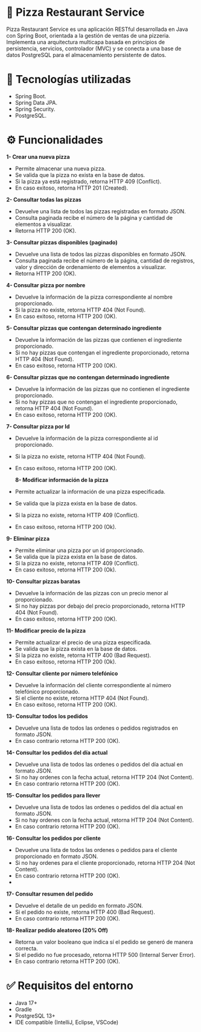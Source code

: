 # 🍕 Pizza Restaurant Service

Pizza Restaurant Service es una aplicación RESTful desarrollada en Java con Spring Boot, orientada a la gestión de ventas de una pizzeria. Implementa una arquitectura multicapa basada en principios de persistencia, servicios, controlador (MVC) y se conecta a una base de datos PostgreSQL para el almacenamiento persistente de datos.

# 🚀 Tecnologías utilizadas
- Spring Boot.
- Spring Data JPA.
- Spring Security.
- PostgreSQL.

# ⚙️ Funcionalidades

**1- Crear una nueva pizza**
- Permite almacenar una nueva pizza.
- Se valida que la pizza no exista en la base de datos.
- Si la pizza ya está registrado, retorna HTTP 409 (Conflict).
- En caso exitoso, retorna HTTP 201 (Created).

**2- Consultar todas las pizzas**
- Devuelve una lista de todos las pizzas registradas en formato JSON.
- Consulta paginada recibe el número de la página y cantidad de elementos a visualizar.
- Retorna HTTP 200 (OK).

**3- Consultar pizzas disponibles (paginado)**
- Devuelve una lista de todos las pizzas disponibles en formato JSON.
- Consulta paginada recibe el número de la página, cantidad de registros, valor y dirección de ordenamiento de elementos a visualizar.
- Retorna HTTP 200 (OK).

**4- Consultar pizza por nombre**
- Devuelve la información de la pizza correspondiente al nombre proporcionado.
- Si la pizza no existe, retorna HTTP 404 (Not Found).
- En caso exitoso, retorna HTTP 200 (OK).

**5- Consultar pizzas que contengan determinado ingrediente**
- Devuelve la información de las pizzas que contienen el ingrediente proporcionado.
- Si no hay pizzas que contengan el ingrediente proporcionado, retorna HTTP 404 (Not Found).
- En caso exitoso, retorna HTTP 200 (OK).

**6- Consultar pizzas que no contengan determinado ingrediente**
- Devuelve la información de las pizzas que no contienen el ingrediente proporcionado.
- Si no hay pizzas que no contengan el ingrediente proporcionado, retorna HTTP 404 (Not Found).
- En caso exitoso, retorna HTTP 200 (OK).

**7- Consultar pizza por Id**
- Devuelve la información de la pizza correspondiente al id proporcionado.
- Si la pizza no existe, retorna HTTP 404 (Not Found).
- En caso exitoso, retorna HTTP 200 (OK).

  **8- Modificar información de la pizza**
- Permite actualizar la información de una pizza especificada.
- Se valida que la pizza exista en la base de datos.
- Si la pizza no existe, retorna HTTP 409 (Conflict).
- En caso exitoso, retorna HTTP 200 (Ok).

 **9- Eliminar pizza**
- Permite eliminar una pizza por un id proporcionado.
- Se valida que la pizza exista en la base de datos.
- Si la pizza no existe, retorna HTTP 409 (Conflict).
- En caso exitoso, retorna HTTP 200 (Ok).

**10- Consultar pizzas baratas**
- Devuelve la información de las pizzas con un precio menor al proporcionado.
- Si no hay pizzas por debajo del precio proporcionado, retorna HTTP 404 (Not Found).
- En caso exitoso, retorna HTTP 200 (OK).

**11- Modificar precio de la pizza**
- Permite actualizar el precio de una pizza especificada.
- Se valida que la pizza exista en la base de datos.
- Si la pizza no existe, retorna HTTP 400 (Bad Request).
- En caso exitoso, retorna HTTP 200 (Ok).

**12- Consultar cliente por número telefónico**
- Devuelve la información del cliente correspondiente al número telefónico proporcionado.
- Si el cliente no existe, retorna HTTP 404 (Not Found).
- En caso exitoso, retorna HTTP 200 (OK).

**13- Consultar todos los pedidos**
- Devuelve una lista de todos las ordenes o pedidos registrados en formato JSON.
- En caso contrario retorna HTTP 200 (OK).

**14- Consultar los pedidos del día actual**
- Devuelve una lista de todos las ordenes o pedidos del día actual en formato JSON.
- Si no hay ordenes con la fecha actual, retorna HTTP 204 (Not Content).
- En caso contrario retorna HTTP 200 (OK).

**15- Consultar los pedidos para llever**
- Devuelve una lista de todos las ordenes o pedidos del día actual en formato JSON.
- Si no hay ordenes con la fecha actual, retorna HTTP 204 (Not Content).
- En caso contrario retorna HTTP 200 (OK).

**16- Consultar los pedidos por cliente**
- Devuelve una lista de todos las ordenes o pedidos para el cliente proporcionado en formato JSON.
- Si no hay ordenes para el cliente proporcionado, retorna HTTP 204 (Not Content).
- En caso contrario retorna HTTP 200 (OK).
- 
**17- Consultar resumen del pedido**
- Devuelve el detalle de un pedido en formato JSON.
- Si el pedido no existe, retorna HTTP 400 (Bad Request).
- En caso contrario retorna HTTP 200 (OK).

**18- Realizar pedido aleatoreo (20% Off)**
- Retorna un valor booleano que indica sí el pedido se generó de manera correcta.
- Si el pedido no fue procesado, retorna HTTP 500 (Internal Server Error).
- En caso contrario retorna HTTP 200 (OK).
  
# ✅ Requisitos del entorno
  - Java 17+
  - Gradle
  - PostgreSQL 13+
  - IDE compatible (IntelliJ, Eclipse, VSCode)
